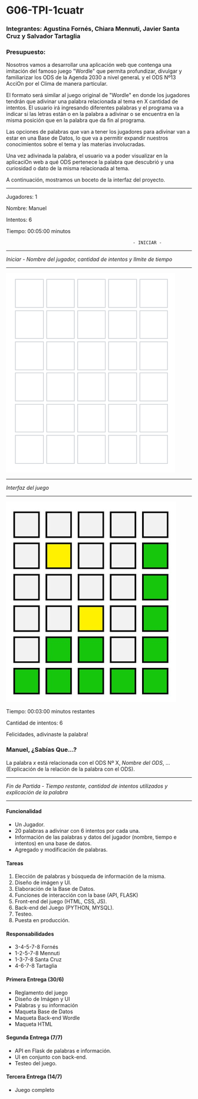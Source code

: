# G06-TPI-1cuatr
### Integrantes: Agustina Fornés, Chiara Mennuti, Javier Santa Cruz y Salvador Tartaglia
### Presupuesto:

Nosotros vamos a desarrollar una aplicación web que contenga una imitación del famoso juego "Wordle" que permita profundizar, divulgar y familiarizar los ODS de la Agenda 2030 a nivel generaL y el ODS Nº13 AcciOn por el Clima de manera particular.  

El formato será similar al juego original de "Wordle" en donde los jugadores tendrán que adivinar una palabra relacionada al tema en X cantidad de intentos. El usuario irá ingresando diferentes palabras y el programa va a indicar si las letras están o en la palabra a adivinar o se encuentra en la misma posición que en la palabra que da fin al programa. 

Las opciones de palabras que van a tener los jugadores para adivinar van a estar en una Base de Datos, lo que va a permitir expandir nuestros conocimientos sobre el tema y las materias involucradas.

Una vez adivinada la palabra, el usuario va a poder visualizar en la aplicaciOn web a qué ODS pertenece la palabra que descubrió y una curiosidad o dato de la misma relacionada al tema. 

A continuación, mostramos un boceto de la interfaz del proyecto.

----------------------------------------------------------------------------------------------------------------------------------------

Jugadores: 1

Nombre: Manuel

Intentos: 6

Tiempo: 00:05:00 minutos

                                                    - INICIAR - 

----------------------------------------------------------------------------------------------------------------------------------------

*Iniciar - Nombre del jugador, cantidad de intentos y lImite de tiempo* 

----------------------------------------------------------------------------------------------------------------------------------------

![image](wordle.png)

----------------------------------------------------------------------------------------------------------------------------------------

*Interfaz del juego*

----------------------------------------------------------------------------------------------------------------------------------------

![image](wordleCompletado.jpg)

Tiempo: 00:03:00 minutos restantes

Cantidad de intentos: 6

Felicidades, adivinaste la palabra!

### Manuel, ¿Sabías Que...?

La palabra *x* está relacionada con el ODS Nº X, *Nombre del ODS*, ... (Explicación de la relación de la palabra con el ODS). 

----------------------------------------------------------------------------------------------------------------------------------------

*Fin de Partida - Tiempo restante, cantidad de intentos utilizados y explicación de la palabra*

----------------------------------------------------------------------------------------------------------------------------------------

#### Funcionalidad

- Un Jugador.
- 20 palabras a adivinar con 6 intentos por cada una.
- Información de las palabras y datos del jugador (nombre, tiempo e intentos) en una base de datos.
- Agregado y modificación de palabras.


#### Tareas

1. Elección de palabras y búsqueda de información de la misma.
2. Diseño de imágen y UI.
3. Elaboración de la Base de Datos.
4. Funciones de interacción con la base (API, FLASK)
5. Front-end del juego (HTML, CSS, JS).
6. Back-end del Juego (PYTHON, MYSQL).
7. Testeo.
8. Puesta en producción.

#### Responsabilidades

- 3-4-5-7-8 Fornés
- 1-2-5-7-8 Mennuti
- 1-3-7-8 Santa Cruz
- 4-6-7-8 Tartaglia

#### Primera Entrega (30/6)

- Reglamento del juego
- Diseño de Imágen y UI
- Palabras y su información
- Maqueta Base de Datos
- Maqueta Back-end Wordle
- Maqueta HTML

#### Segunda Entrega (7/7)

- API en Flask de palabras e información.
- UI en conjunto con back-end.
- Testeo del juego.

#### Tercera Entrega (14/7)

- Juego completo 


